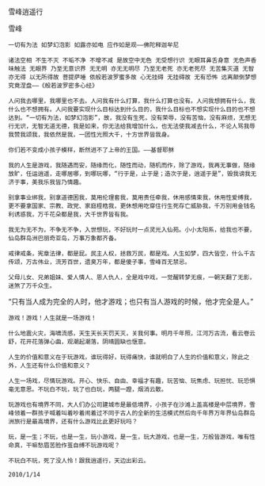 雪峰逍遥行

雪峰


    一切有为法 如梦幻泡影 如露亦如电 应作如是观——佛陀释迦牟尼

    诸法空相 不生不灭 不垢不净 不增不减 是故空中无色 无受想行识 无眼耳鼻舌身意 无色声香味触法 无眼界 乃至无意识界 无无明 亦无无明尽 乃至无老死 亦无老死尽 无苦集灭道 无智亦无得 以无所得故 菩提萨埵 依般若波罗蜜多故 心无挂碍 无挂碍故 无有恐怖 远离颠倒梦想 究竟涅盘——《般若波罗密多心经》

    人问我去哪里，我哪里也不去。人问我有什么打算，我什么打算也没有。人问我想拥有什么，我什么也不想拥有。人问我要实现什么目标达到什么目的，我什么目标也不想实现什么目的也不想达到。“一切有为法，如梦幻泡影”，故，我没有生死，没有荣辱，没有苦恼，没有麻烦，无想无行无识，无智无道无德，我是如来，你无法给我增加什么，也无法使我减去什么，不论人骂我辱我赞我颂我，我依然是我，一团性光照大千，十方世界皆我身。

    你们若不变成小孩子模样，断然进不了上帝的王国。——基督耶稣

    我的人生是游戏，我随遇而安，随缘而化，随性而动，随机而作，除了游戏，我再无事做，随缘放旷，任运逍遥，走哪居哪，到哪玩哪，“行于是，止于是；造次于是，逍遥于是”，毁我谤我无济于事，美我乐我皆乃情趣。

    别拿事业绑我，别拿道德困我，莫用伦理套我，莫用责任牵我，休用感情束我，休用性爱缚我，更不要拿国家、宗教、政党、家庭桎梏我，更休想用吃穿住行生死存亡威胁我，千万别用金钱名利诱惑我，万千花朵都是我，大千世界皆有我。

    我无为无不为，不争无不争，入世想玩，不好玩时一点灵光入仙苑。小小太阳系，给我也不要，仙岛群岛洲巴丽奇亚岛，万事万象都齐备。

    戒律戒条，宪章法律，都是屁。民主人权，拯救万民，都是戏。人生如梦，四大皆空，什么千古传颂，万古伟业，流芳百世，遗臭万年，都是傻子事，雪峰百无禁忌。

    父母儿女、兄弟姐妹、爱人情人、恩人仇人，全是戏中戏，一觉醒转梦无痕，一朝天翻了无影，迷煞了万千众生。

   “只有当人成为完全的人时，他才游戏；也只有当人游戏的时候，他才完全是人。”

    游戏！游戏！人生就是一场游戏！

    什么地震火灾，海啸流感，天生天长天罚天灭，关我何事。明月千年照，江河万古流，看云卷云舒，花开花落弹心曲，观潮起潮落，阴晴圆缺也惬意。

    人生的价值和意义在于玩游戏，谁玩得好，玩得痛快，谁就明白了人生的价值和意义，除此之外，人生还有什么价值和意义？

    人生一场戏，尽情玩游戏。开心、快乐、自由、幸福才有趣，玩苦恼、玩焦虑、玩担忧、玩恐惧毫无意思。不玩白不玩，玩了也白玩，两腿一蹬，烟消云散。

    玩游戏也有境界不同，大人们办公司建城市是最低境界，小孩子在沙滩上盖高楼是中层境界，雪峰领着一群孩子喊着叫着吵着闹着过不同于古人的全新的生活模式然后向千年界万年界仙岛群岛洲旅行是最高境界，还有什么游戏比此更好玩吗？

    玩，是一生；不玩，也是一生，玩小游戏，是一生，玩大游戏，也是一生，万般皆游戏，唯有性命真，干嘛愁眉苦脸作茧自缚不玩游戏呢？

    不玩白不玩，死了没人怜！跟我逍遥行，天边出彩云。

    2010/1/14



